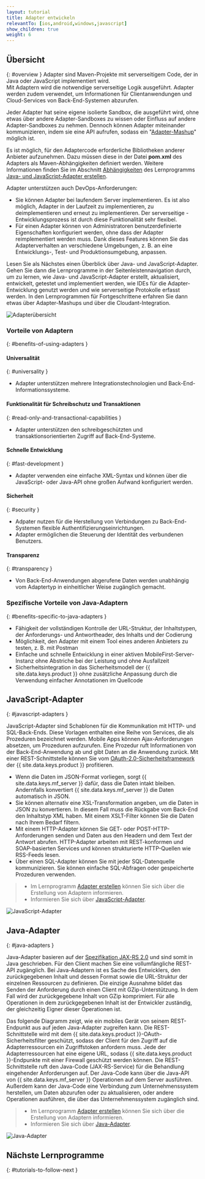 ```yaml
---
layout: tutorial
title: Adapter entwickeln
relevantTo: [ios,android,windows,javascript]
show_children: true
weight: 6
---
```

<!-- NLS_CHARSET=UTF-8 -->
## Übersicht
{: #overview }
Adapter sind Maven-Projekte mit serverseitigem Code, der in Java oder JavaScript implementiert wird.  
Mit Adaptern wird die notwendige serverseitige Logik ausgeführt. Adapter werden zudem verwendet, um Informationen für Clientanwendungen und Cloud-Services von Back-End-Systemen abzurufen. 

Jeder Adapter hat seine eigene isolierte Sandbox, die ausgeführt wird, ohne etwas über andere Adapter-Sandboxes zu wissen oder Einfluss auf andere Adapter-Sandboxes zu nehmen. Dennoch können Adapter miteinander kommunizieren, indem sie eine API aufrufen, sodass ein "[Adapter-Mashup](advanced-adapter-usage-mashup)" möglich ist. 

Es ist möglich, für den Adaptercode erforderliche Bibliotheken anderer Anbieter aufzunehmen. Dazu müssen diese in der Datei **pom.xml** des Adapters als Maven-Abhängigkeiten definiert werden. Weitere Informationen finden Sie im Abschnitt [Abhängigkeiten](creating-adapters/#dependencies) des Lernprogramms [Java- und JavaScript-Adapter erstellen](creating-adapters). 

Adapter unterstützen auch DevOps-Anforderungen: 

* Sie können Adapter
bei laufendem Server implementieren. Es ist also möglich, Adapter in der Laufzeit zu implementieren, zu deimplementieren und erneut zu implementieren. Der serverseitige
-Entwicklungsprozess ist durch diese Funktionalität sehr flexibel. 
* Für einen Adapter können von Administratoren benutzerdefinierte Eigenschaften konfiguriert werden, ohne dass der Adapter reimplementiert werden muss. Dank dieses Features können Sie das Adapterverhalten an verschiedene Umgebungen, z. B. an eine Entwicklungs-, Test- und Produktionsumgebung, anpassen. 

Lesen Sie als Nächstes einen Überblick über Java- und JavaScript-Adapter. Gehen Sie dann die Lernprogramme in der Seitenleistennavigation durch, um zu lernen,
wie Java- und JavaScript-Adapter erstellt, aktualisiert, entwickelt, getestet und implementiert werden,
wie IDEs für die Adapter-Entwicklung genutzt werden und wie serverseitige Protokolle erfasst werden.
In den Lernprogrammen für Fortgeschrittene erfahren Sie dann etwas über Adapter-Mashups und über die Cloudant-Integration. 

![Adapterübersicht](adapter_overview_top.jpg)

### Vorteile von Adaptern
{: #benefits-of-using-adapters }

#### Universalität
{: #universality }

* Adapter unterstützen mehrere Integrationstechnologien und Back-End-Informationssysteme.

#### Funktionalität für Schreibschutz und Transaktionen
{: #read-only-and-transactional-capabilities }

* Adapter unterstützen den schreibgeschützten und transaktionsorientierten Zugriff auf Back-End-Systeme. 

#### Schnelle Entwicklung
{: #fast-development }

* Adapter verwenden eine einfache XML-Syntax und können über die
JavaScript- oder Java-API ohne großen Aufwand konfiguriert werden. 

#### Sicherheit
{: #security }

* Adpater nutzen für die Herstellung von Verbindungen zu Back-End-Systemen flexible Authentifizierungseinrichtungen. 
* Adapter ermöglichen die Steuerung der Identität des verbundenen Benutzers. 

#### Transparenz
{: #transparency }

* Von Back-End-Anwendungen abgerufene Daten werden unabhängig vom Adaptertyp in einheitlicher Weise zugänglich gemacht.   

### Spezifische Vorteile von Java-Adaptern
{: #benefits-specific-to-java-adapters }

* Fähigkeit der vollständigen Kontrolle der URL-Struktur, der Inhaltstypen, der Anforderungs- und Antwortheader, des Inhalts und der Codierung
* Möglichkeit, den Adapter mit einem Tool eines anderen Anbieters zu testen, z. B. mit Postman
* Einfache und schnelle Entwicklung in einer aktiven MobileFirst-Server-Instanz ohne Abstriche bei der Leistung und ohne Ausfallzeit
* Sicherheitsintegration in das Sicherheitsmodell der {{ site.data.keys.product }} ohne zusätzliche Anpassung durch die Verwendung einfacher Annotationen im Quellcode

## JavaScript-Adapter
{: #javascript-adapters }

JavaScript-Adapter sind Schablonen für die Kommunikation mit HTTP- und SQL-Back-Ends. Diese Vorlagen enthalten eine Reihe von Services, die als Prozeduren bezeichnet werden. Mobile Apps können Ajax-Anforderungen absetzen, um Prozeduren aufzurufen. Eine Prozedur ruft Informationen von der Back-End-Anwendung ab und gibt Daten an die Anwendung zurück. Mit einer REST-Schnittstelle können Sie vom
[OAuth-2.0-Sicherheitsframework](../authentication-and-security) der {{ site.data.keys.product }} profitieren.

* Wenn die Daten im JSON-Format vorliegen, sorgt {{ site.data.keys.mf_server }} dafür, dass die Daten intakt bleiben. Andernfalls konvertiert {{ site.data.keys.mf_server }} die Daten automatisch in JSON.   
* Sie können
alternativ eine
XSL-Transformation angeben, um die Daten in JSON zu konvertieren. In diesem Fall muss die Rückgabe vom Back-End
den Inhaltstyp XML haben. Mit einem XSLT-Filter können Sie die Daten nach Ihrem Bedarf filtern.
* Mit
einem HTTP-Adapter können Sie GET- oder POST-HTTP-Anforderungen senden und Daten aus den Headern und dem Text der Antwort
abrufen. HTTP-Adapter arbeiten mit REST-konformen und SOAP-basierten Services und können strukturierte HTTP-Quellen wie RSS-Feeds
lesen. 
* Über einen SQL-Adapter können Sie mit jeder SQL-Datenquelle kommunizieren.
Sie können einfache SQL-Abfragen oder gespeicherte Prozeduren verwenden. 

> * Im Lernprogramm [Adapter erstellen](creating-adapters) können Sie sich über die Erstellung von Adaptern informieren. 
> * Informieren Sie sich über [JavaScript-Adapter](javascript-adapters). 

![JavaScript-Adapter](javascript_adapters.png)

## Java-Adapter
{: #java-adapters }

Java-Adapter basieren auf der [Spezifikation JAX-RS 2.0](https://jax-rs-spec.java.net/nonav/2.0-rev-a/apidocs/index.html) und
sind somit in Java geschrieben. Für den Client machen Sie eine vollumfängliche REST-API zugänglich. Bei Java-Adaptern ist es Sache des Entwicklers, den zurückgegebenen Inhalt und dessen Format sowie die URL-Struktur der einzelnen Ressourcen zu definieren. Die einzige Ausnahme bildet das Senden der Anforderung durch einen Client mit GZip-Unterstützung. In dem Fall wird der zurückgegebene Inhalt von GZip komprimiert. Für alle Operationen in dem zurückgegebenen Inhalt ist der Entwickler zuständig, der gleichzeitig Eigner dieser Operationen ist. 

Das folgende Diagramm zeigt, wie ein mobiles Gerät
von seinem REST-Endpunkt aus auf jeden Java-Adapter zugreifen kann. Die REST-Schnittstelle wird
mit dem {{ site.data.keys.product }}-OAuth-Sicherheitsfilter geschützt, sodass
der Client für den Zugriff auf die Adapterressourcen ein Zugriffstoken anfordern muss. Jede der Adapterressourcen hat eine eigene URL, sodass
{{ site.data.keys.product }}-Endpunkte mit einer Firewall geschützt werden
können. Die REST-Schnittstelle ruft den Java-Code (JAX-RS-Service) für die Behandlung eingehender Anforderungen
auf. Der Java-Code
kann über die Java-API von
{{ site.data.keys.mf_server }} Operationen auf dem Server ausführen. Außerdem kann der Java-Code
eine Verbindung zum Unternehmenssystem herstellen, um Daten abzurufen oder zu aktualisieren, oder andere Operationen ausführen, die über das Unternehmenssystem
zugänglich sind.

> * Im Lernprogramm [Adapter erstellen](creating-adapters) können Sie sich über die Erstellung von Adaptern informieren. 
> * Informieren Sie sich über [Java-Adapter](java-adapters). 

![Java-Adapter](java_adapter.jpg)

## Nächste Lernprogramme
{: #tutorials-to-follow-next }
